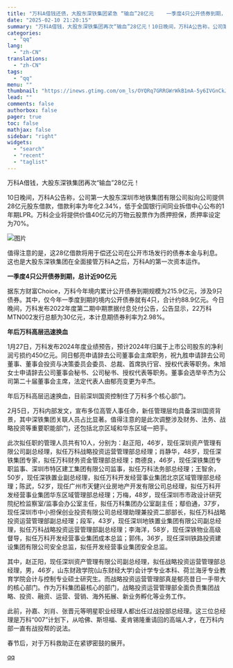 ```yaml
---
title: "万科A借钱还债，大股东深铁集团紧急 “输血”28亿元    一季度4只公开债券到期，总计近90亿元"
date: "2025-02-10 21:20:15"
summary: "万科A借钱，大股东深铁集团再次“输血”28亿元！10日晚间，万科A公告称，公司第一大股东深圳市地铁集..."
categories:
  - "qq"
lang:
  - "zh-CN"
translations:
  - "zh-CN"
tags:
  - "qq"
menu: ""
thumbnail: "https://inews.gtimg.com/om_ls/OYQRq7GRRGWrWkB1mA-5y6IVGnCkJEfb0Q-cRYu2z_PhMAA_640360/0"
lead: ""
comments: false
authorbox: false
pager: true
toc: false
mathjax: false
sidebar: "right"
widgets:
  - "search"
  - "recent"
  - "taglist"
---
```


万科A借钱，大股东深铁集团再次“输血”28亿元！

10日晚间，万科A公告称，公司第一大股东深圳市地铁集团有限公司拟向公司提供28亿元股东借款，借款利率为年化2.34%，低于全国银行间同业拆借中心公布的1年期LPR。万科企业将提供价值40亿元的万物云股票作为质押担保，质押率设定为70%。

![图片](https://inews.gtimg.com/om_bt/OQxLx5kKMhZ5cRmQWE3W6Wc-k74ZMWeGL2JKY14o_QNJcAA/641)

值得注意的是，这28亿借款将用于偿还公司在公开市场发行的债券本金与利息。这也是大股东深铁集团在全面接管万科A之后，万科A的第一次资本运作。

**一季度4只公开债券到期，总计近90亿元**

据东方财富Choice，万科今年境内累计公开债券到期规模为215.9亿元，涉及9只债券。其中，仅今年一季度到期的境内公开债券就有4只，合计约88.9亿元。今日晚间，万科发布2022年度第二期中期票据付息兑付公告，公告显示，22万科MTN002发行总额为30亿元，本计息期债券利率为2.98%。

**年后万科高层迅速换血**

1月27日，万科发布2024年度业绩预告，预计2024年归属于上市公司股东的净利润亏损约450亿元。同日郁亮申请辞去公司董事会主席职务，祝九胜申请辞去公司董事、董事会投资与决策委员会委员、总裁、首席执行官、授权代表等职务。朱旭女士申请辞去公司董事会秘书、公司秘书、授权代表等职务。董事会选举辛杰为公司第二十届董事会主席，法定代表人由郁亮变更为辛杰。

年后万科高层迅速换血，目前深圳国资控制住了万科多个核心部门。

2月5日，万科内部发文，宣布多位高管人事任命，新任管理层均具备深圳国资背景，其中深铁集团关联人员占比显著。值得注意的是此次调整涉及财务、法务、战略投资等重要职能部门，还包括北京区域和华东区域一把手。

此次拟任职的管理人员共有10人，分别为：赵正阳，46岁，现任深圳资产管理有限公司副总经理，拟任万科战略投资运营管理部总经理；肖静华，48岁，现任深铁集团专家，拟任万科财务资金管理部总经理；商德良，46岁，现任深铁集团专职监事、深圳市特区建工集团有限公司监事，拟任万科法务部总经理；王智余，50岁，现任深铁置业副总经理，拟任万科开发经营事业集团北京区域管理部总经理；陈武，52岁，现任广州市天健兴业房地产开发有限公司总经理，拟任万科开发经营事业集团华东区域管理部总经理；万梅，48岁，现任深圳市市政设计研究院纪检监察室/监事会办公室主任，拟任万科集团办公室副主任；鄢伯通，37岁，现任深圳市中小担保创业投资有限公司总经理助理兼投资二部部长，拟任万科战略投资运营管理部副总经理；段军，43岁，现任深圳地铁置业集团有限公司副总经理，拟任万科战略投资运营管理部副总经理；李海洋，58岁，现任深铁物业高级督导，拟任万科开发经营事业集团成本总监；郭伟，36岁，现任深圳铁路投资建设集团有限公司安全总监，拟任开发经营事业集团安全总监。

其中，赵正阳，现任深圳资产管理有限公司副总经理，拟任战略投资运营管理部总经理，男，46岁，山东财政学院(山东财经大学)会计学专业本科、荷兰海牙专业教育学院会计与控制专业硕士研究生。而战略投资运营管理部真是郁亮昔日一手带大的核心部门。作为万科集团最核心的部门，战略投资运营管理部全面负责集团战略、投资、融资、运营、营销、海外拓展、新业务孵化等业务工作。

此前，孙嘉、刘肖、张晋元等明星职业经理人都出任过战投部总经理。这三位总经理是万科“007”计划下，从哈佛、斯坦福、麦肯锡隆重请回的高端人才，在万科内部一直有战投帮的说法。

春节后，对于万科救助正在紧锣密鼓的展开。

[qq](https://new.qq.com/rain/a/20250210A08FQ400)
